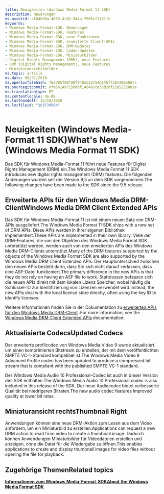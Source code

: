 ```yaml
---
title: Neuigkeiten (Windows Media-Format 11 SDK)
description: Neuerungen
ms.assetid: af04b99a-4653-4c82-944a-7005cf1181fe
keywords:
- Windows Media-Format-SDK, Neuerungen
- Windows Media-Format-SDK, Features
- Windows Media-Format-SDK, neue Funktionen
- Windows Media-Format-SDK, erweiterte Client-APIs
- Windows Media-Format-SDK, DRM-Updates
- Windows Media-Format-SDK, Codec-Updates
- Windows Media-Format-SDK, Miniaturbilder
- Digital Rights Management (DRM), neue Features
- DRM (Digital Rights Management), neue Features
- Miniaturansichtsbilder
ms.topic: article
ms.date: 05/31/2018
ms.openlocfilehash: f63d85f00f89f940ab22754d1f6f458430868d7c
ms.sourcegitcommit: 8fa6614b715bddf14648cce36d2df22e5232801a
ms.translationtype: MT
ms.contentlocale: de-DE
ms.lasthandoff: 12/10/2020
ms.locfileid: "103739504"
---
```

# <a name="whats-new-windows-media-format-11-sdk"></a><span data-ttu-id="88285-113">Neuigkeiten (Windows Media-Format 11 SDK)</span><span class="sxs-lookup"><span data-stu-id="88285-113">What's New (Windows Media Format 11 SDK)</span></span>

<span data-ttu-id="88285-114">Das SDK für Windows Media-Format 11 führt neue Features für Digital Rights Management (DRM) ein.</span><span class="sxs-lookup"><span data-stu-id="88285-114">The Windows Media Format 11 SDK introduces new digital rights management (DRM) features.</span></span> <span data-ttu-id="88285-115">Die folgenden Änderungen wurden seit der Version 9,5 an dem SDK vorgenommen.</span><span class="sxs-lookup"><span data-stu-id="88285-115">The following changes have been made to the SDK since the 9.5 release.</span></span>

## <a name="windows-media-drm-client-extended-apis"></a><span data-ttu-id="88285-116">Erweiterte APIs für den Windows Media DRM-Client</span><span class="sxs-lookup"><span data-stu-id="88285-116">Windows Media DRM Client Extended APIs</span></span>

<span data-ttu-id="88285-117">Das SDK für Windows Media-Format 11 ist mit einem neuen Satz von DRM-APIs ausgeliefert.</span><span class="sxs-lookup"><span data-stu-id="88285-117">The Windows Media Format 11 SDK ships with a new set of DRM APIs.</span></span> <span data-ttu-id="88285-118">Diese APIs werden in ihrer eigenen Bibliothek implementiert.</span><span class="sxs-lookup"><span data-stu-id="88285-118">These APIs are implemented in their own library.</span></span> <span data-ttu-id="88285-119">Viele der DRM-Features, die von den Objekten des Windows Media Format SDK unterstützt werden, werden auch von den erweiterten APIs des Windows Media DRM-Clients unterstützt.</span><span class="sxs-lookup"><span data-stu-id="88285-119">Many of the DRM features supported by the objects of the Windows Media Format SDK are also supported by the Windows Media DRM Client Extended APIs.</span></span> <span data-ttu-id="88285-120">Der Hauptunterschied zwischen den neuen APIs besteht darin, dass Sie sich nicht darauf verlassen, dass eine ASF-Datei funktioniert.</span><span class="sxs-lookup"><span data-stu-id="88285-120">The primary difference in the new APIs is that they do not rely on having an ASF file to work.</span></span> <span data-ttu-id="88285-121">Stattdessen befassen sich die neuen APIs direkt mit dem lokalen Lizenz Speicher, wobei häufig die Schlüssel-ID zur Identifizierung von Lizenzen verwendet wird.</span><span class="sxs-lookup"><span data-stu-id="88285-121">Instead, the new APIs deal with the local license store directly, often using the key ID to identify licenses.</span></span>

<span data-ttu-id="88285-122">Weitere Informationen finden Sie in der Dokumentation zu [erweiterten APIs für den Windows Media DRM-Client](windows-media-drm-client-extended-apis.md) .</span><span class="sxs-lookup"><span data-stu-id="88285-122">For more information, see the [Windows Media DRM Client Extended APIs](windows-media-drm-client-extended-apis.md) documentation.</span></span>

## <a name="updated-codecs"></a><span data-ttu-id="88285-123">Aktualisierte Codecs</span><span class="sxs-lookup"><span data-stu-id="88285-123">Updated Codecs</span></span>

<span data-ttu-id="88285-124">Der erweiterte profilcodec von Windows Media Video 9 wurde aktualisiert, um einen komprimierten Bitstream zu erstellen, der mit dem veröffentlichten SMPTE VC-1-Standard kompatibel ist.</span><span class="sxs-lookup"><span data-stu-id="88285-124">The Windows Media Video 9 Advanced Profile codec has been updated to produce a compressed bit stream that is compliant with the published SMPTE VC-1 standard.</span></span>

<span data-ttu-id="88285-125">Der Windows Media Audio 10 Professional-Codec ist auch in dieser Version des SDK enthalten.</span><span class="sxs-lookup"><span data-stu-id="88285-125">The Windows Media Audio 10 Professional codec is also included in this release of the SDK.</span></span> <span data-ttu-id="88285-126">Der neue Audiocodec bietet verbesserte Qualität bei niedrigeren Bitraten.</span><span class="sxs-lookup"><span data-stu-id="88285-126">The new audio codec features improved quality at lower bit rates.</span></span>

## <a name="thumbnail-right"></a><span data-ttu-id="88285-127">Miniaturansicht rechts</span><span class="sxs-lookup"><span data-stu-id="88285-127">Thumbnail Right</span></span>

<span data-ttu-id="88285-128">Anwendungen können eine neue DRM-Aktion zum Lesen aus dem Video anfordern, um ein Miniaturbild zu erstellen.</span><span class="sxs-lookup"><span data-stu-id="88285-128">Applications can request a new DRM action to read from video to create a thumbnail image.</span></span> <span data-ttu-id="88285-129">Dadurch können Anwendungen Miniaturbilder für Videodateien erstellen und anzeigen, ohne die Datei für die Wiedergabe zu öffnen.</span><span class="sxs-lookup"><span data-stu-id="88285-129">This enables applications to create and display thumbnail images for video files without opening the file for playback.</span></span>

## <a name="related-topics"></a><span data-ttu-id="88285-130">Zugehörige Themen</span><span class="sxs-lookup"><span data-stu-id="88285-130">Related topics</span></span>

<dl> <dt>

[<span data-ttu-id="88285-131">**Informationen zum Windows Media-Format-SDK**</span><span class="sxs-lookup"><span data-stu-id="88285-131">**About the Windows Media Format SDK**</span></span>](about-the-windows-media-format-sdk.md)
</dt> </dl>

 

 




